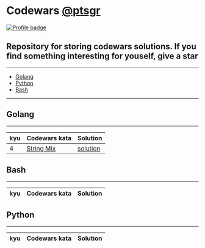 # Codewars [@ptsgr](https://www.codewars.com/users/ptsgr)

[![Profile badge](https://www.codewars.com/users/ptsgr/badges/large)](https://www.codewars.com/users/ptsgr)

## Repository for storing codewars solutions. If you find something interesting for youself, **give a star**

____

* [Golang](#golang)
* [Python](#python)
* [Bash](#bash)

____

## Golang

____

| kyu | Codewars kata | Solution |
| --- | --- | --- |
| 4 | [String Mix](https://www.codewars.com/kata/5629db57620258aa9d000014) | [solution](https://github.com/ptsgr/codewars/tree/main/pkg/StringsMix) |

## Bash

____

| kyu | Codewars kata | Solution |
| --- | --- | --- |

## Python

____

| kyu | Codewars kata | Solution |
| --- | --- | --- |
